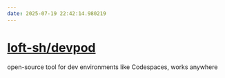 ```yaml
---
date: 2025-07-19 22:42:14.980219
---
```


# [loft-sh/devpod](https://github.com/loft-sh/devpod)

open-source tool for dev environments like Codespaces, works anywhere